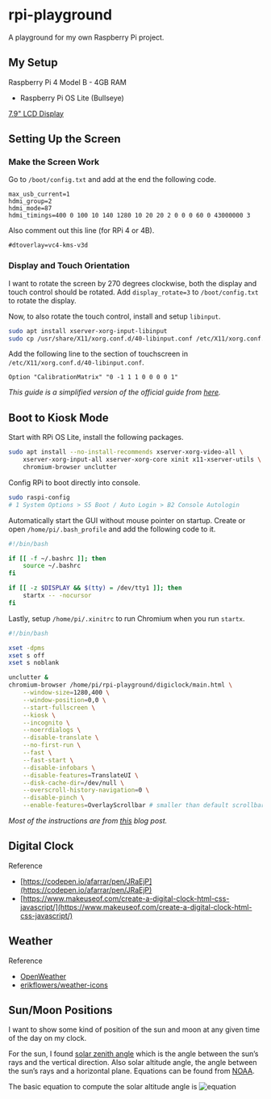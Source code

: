 # rpi-playground

A playground for my own Raspberry Pi project.

## My Setup

Raspberry Pi 4 Model B - 4GB RAM

-   Raspberry Pi OS Lite (Bullseye)

[7.9" LCD Display](https://www.waveshare.com/7.9inch-hdmi-lcd.htm)

## Setting Up the Screen

### Make the Screen Work

Go to `/boot/config.txt` and add at the end the following code.

```
max_usb_current=1
hdmi_group=2
hdmi_mode=87
hdmi_timings=400 0 100 10 140 1280 10 20 20 2 0 0 0 60 0 43000000 3
```

Also comment out this line (for RPi 4 or 4B).

```
#dtoverlay=vc4-kms-v3d
```

### Display and Touch Orientation

I want to rotate the screen by 270 degrees clockwise, both the display and touch control should be rotated. Add `display_rotate=3` to `/boot/config.txt` to rotate the display.

Now, to also rotate the touch control, install and setup `libinput`.

```bash
sudo apt install xserver-xorg-input-libinput
sudo cp /usr/share/X11/xorg.conf.d/40-libinput.conf /etc/X11/xorg.conf.d/
```

Add the following line to the section of touchscreen in `/etc/X11/xorg.conf.d/40-libinput.conf`.

```
Option "CalibrationMatrix" "0 -1 1 1 0 0 0 0 1"
```

_This guide is a simplified version of the official guide from [here](https://www.waveshare.com/wiki/7.9inch_HDMI_LCD)._

## Boot to Kiosk Mode

Start with RPi OS Lite, install the following packages.

```bash
sudo apt install --no-install-recommends xserver-xorg-video-all \
    xserver-xorg-input-all xserver-xorg-core xinit x11-xserver-utils \
    chromium-browser unclutter
```

Config RPi to boot directly into console.

```bash
sudo raspi-config
# 1 System Options > S5 Boot / Auto Login > B2 Console Autologin
```

Automatically start the GUI without mouse pointer on startup. Create or open
`/home/pi/.bash_profile` and add the following code to it.

<!-- bash_profile_start -->

```bash
#!/bin/bash

if [[ -f ~/.bashrc ]]; then
    source ~/.bashrc
fi

if [[ -z $DISPLAY && $(tty) = /dev/tty1 ]]; then
    startx -- -nocursor
fi
```

<!-- bash_profile_end -->

Lastly, setup `/home/pi/.xinitrc` to run Chromium when you run `startx`.

<!-- xinitrc_start -->

```bash
#!/bin/bash

xset -dpms
xset s off
xset s noblank

unclutter &
chromium-browser /home/pi/rpi-playground/digiclock/main.html \
    --window-size=1280,400 \
    --window-position=0,0 \
    --start-fullscreen \
    --kiosk \
    --incognito \
    --noerrdialogs \
    --disable-translate \
    --no-first-run \
    --fast \
    --fast-start \
    --disable-infobars \
    --disable-features=TranslateUI \
    --disk-cache-dir=/dev/null \
    --overscroll-history-navigation=0 \
    --disable-pinch \
    --enable-features=OverlayScrollbar # smaller than default scrollbar
```

<!-- xinitrc_end -->

_Most of the instructions are from [this](https://blog.r0b.io/post/minimal-rpi-kiosk/) blog post._

## Digital Clock

Reference

-   [https://codepen.io/afarrar/pen/JRaEjP](https://codepen.io/afarrar/pen/JRaEjP)
-   [https://www.makeuseof.com/create-a-digital-clock-html-css-javascript/](https://www.makeuseof.com/create-a-digital-clock-html-css-javascript/)

## Weather

Reference

-   [OpenWeather](https://openweathermap.org/)
-   [erikflowers/weather-icons](https://github.com/erikflowers/weather-icons)

## Sun/Moon Positions

I want to show some kind of position of the sun and moon at any given time of the day on my clock.

For the sun, I found [solar zenith angle](https://en.wikipedia.org/wiki/Solar_zenith_angle) which is the angle between the sun’s rays and the vertical direction. Also solar altitude angle, the angle between the sun’s rays and a horizontal plane. Equations can be found from [NOAA](https://www.esrl.noaa.gov/gmd/grad/solcalc/solareqns.PDF).

The basic equation to compute the solar altitude angle is
![equation](<https://latex.codecogs.com/svg.image?%5Csin(%5Calpha)=%5Csin(%5CPhi)%5Csin(%5Cdelta)+%5Ccos(%5CPhi)%5Ccos(%5Cdelta)%5Ccos(h)>)

<!-- <img src="https://latex.codecogs.com/svg.image?\sin(\alpha)=\sin(\Phi)\sin(\delta)&plus;\cos(\Phi)\cos(\delta)\cos(h)" title="\sin(\alpha)=\sin(\Phi)\sin(\delta)+\cos(\Phi)\cos(\delta)\cos(h)" /> -->
